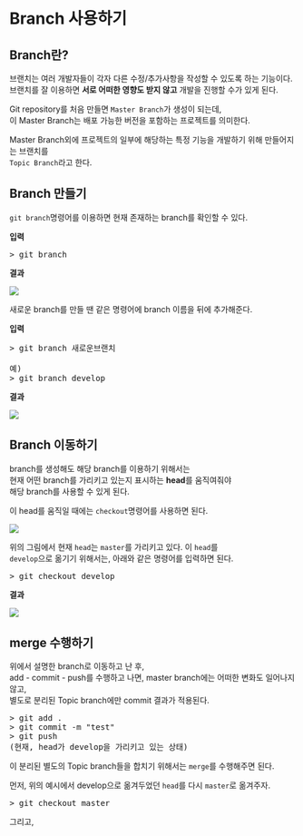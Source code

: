 # Branch 사용하기

## Branch란?

브랜치는 여러 개발자들이 각자 다른 수정/추가사항을 작성할 수 있도록 하는 기능이다.  
브랜치를 잘 이용하면 **서로 어떠한 영향도 받지 않고** 개발을 진행할 수가 있게 된다.

Git repository를 처음 만들면 `Master Branch`가 생성이 되는데,  
이 Master Branch는 배포 가능한 버전을 포함하는 프로젝트를 의미한다.

Master Branch외에 프로젝트의 일부에 해당하는 특정 기능을 개발하기 위해 만들어지는 브랜치를  
`Topic Branch`라고 한다.

## Branch 만들기

`git branch`명령어를 이용하면 현재 존재하는 branch를 확인할 수 있다.

**입력**

<pre>
> git branch
</pre>

**결과**

<img src='https://user-images.githubusercontent.com/57579709/103742685-93098080-503e-11eb-9be6-e9d9ad897fee.png'>

새로운 branch를 만들 땐 같은 명령어에 branch 이름을 뒤에 추가해준다.

**입력**

<pre>
> git branch 새로운브랜치

예)
> git branch develop
</pre>

**결과**

<img src='https://user-images.githubusercontent.com/57579709/103742973-ef6ca000-503e-11eb-8416-ce9f067a3a9f.png'>

## Branch 이동하기

branch를 생성해도 해당 branch를 이용하기 위해서는  
현재 어떤 branch를 가리키고 있는지 표시하는 **head**를 움직여줘야  
해당 branch를 사용할 수 있게 된다.

이 head를 움직일 때에는 `checkout`명령어를 사용하면 된다.  

<img src='https://user-images.githubusercontent.com/57579709/103742973-ef6ca000-503e-11eb-8416-ce9f067a3a9f.png'>

위의 그림에서 현재 `head`는 `master`를 가리키고 있다. 이 `head`를  
`develop`으로 옮기기 위해서는, 아래와 같은 명령어를 입력하면 된다.

<pre>
> git checkout develop
</pre>

**결과**

<img src='https://user-images.githubusercontent.com/57579709/103753634-a290c580-504e-11eb-9a99-4026a75b0bbc.png'>

## merge 수행하기

위에서 설명한 branch로 이동하고 난 후,  
add - commit - push를 수행하고 나면,  master branch에는 어떠한 변화도 일어나지 않고,  
별도로 분리된 Topic branch에만 commit 결과가 적용된다.  

<pre>
> git add .
> git commit -m "test"
> git push
(현재, head가 develop을 가리키고 있는 상태)
</pre>

이 분리된 별도의 Topic branch들을 합치기 위해서는 `merge`를 수행해주면 된다.

먼저, 위의 예시에서 develop으로 옮겨두었던 `head`를 다시 `master`로 옮겨주자.

<pre>
> git checkout master
</pre>

그리고, 
